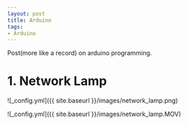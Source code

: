 ```yaml
---
layout: post
title: Arduino
tags: 
- Arduino
---
```


Post(more like a record) on arduino programming.


# 1. Network Lamp
![_config.yml]({{ site.baseurl }}/images/network_lamp.png)

![_config.yml]({{ site.baseurl }}/images/network_lamp.MOV)
